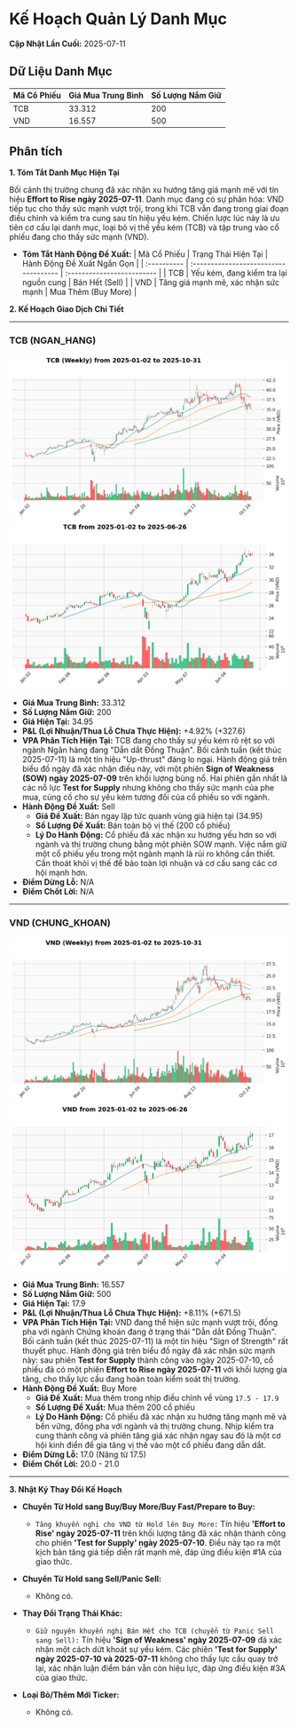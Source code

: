 # Kế Hoạch Quản Lý Danh Mục

**Cập Nhật Lần Cuối:** 2025-07-11

## Dữ Liệu Danh Mục

| Mã Cổ Phiếu | Giá Mua Trung Bình | Số Lượng Nắm Giữ |
| :---------- | :----------------- | :--------------- |
| TCB         | 33.312             | 200              |
| VND         | 16.557             | 500              |

## Phân tích

**1. Tóm Tắt Danh Mục Hiện Tại**

Bối cảnh thị trường chung đã xác nhận xu hướng tăng giá mạnh mẽ với tín hiệu **Effort to Rise ngày 2025-07-11**. Danh mục đang có sự phân hóa: VND tiếp tục cho thấy sức mạnh vượt trội, trong khi TCB vẫn đang trong giai đoạn điều chỉnh và kiểm tra cung sau tín hiệu yếu kém. Chiến lược lúc này là ưu tiên cơ cấu lại danh mục, loại bỏ vị thế yếu kém (TCB) và tập trung vào cổ phiếu đang cho thấy sức mạnh (VND).

*   **Tóm Tắt Hành Động Đề Xuất:**
    | Mã Cổ Phiếu | Trạng Thái Hiện Tại                   | Hành Động Đề Xuất Ngắn Gọn |
    | :---------- | :------------------------------------ | :------------------------- |
    | TCB         | Yếu kém, đang kiểm tra lại nguồn cung | Bán Hết (Sell)             |
    | VND         | Tăng giá mạnh mẽ, xác nhận sức mạnh   | Mua Thêm (Buy More)        |

**2. Kế Hoạch Giao Dịch Chi Tiết**

-----

### **TCB (NGAN_HANG)**
![Weekly Chart](./reports_week/TCB/TCB_candlestick_chart.png)
![Daily Chart](./reports/TCB/TCB_candlestick_chart.png)

*   **Giá Mua Trung Bình:** 33.312
*   **Số Lượng Nắm Giữ:** 200
*   **Giá Hiện Tại:** 34.95
*   **P&L (Lợi Nhuận/Thua Lỗ Chưa Thực Hiện):** +4.92% (+327.6)
*   **VPA Phân Tích Hiện Tại:** TCB đang cho thấy sự yếu kém rõ rệt so với ngành Ngân hàng đang "Dẫn dắt Đồng Thuận". Bối cảnh tuần (kết thúc 2025-07-11) là một tín hiệu "Up-thrust" đáng lo ngại. Hành động giá trên biểu đồ ngày đã xác nhận điều này, với một phiên **Sign of Weakness (SOW) ngày 2025-07-09** trên khối lượng bùng nổ. Hai phiên gần nhất là các nỗ lực **Test for Supply** nhưng không cho thấy sức mạnh của phe mua, củng cố cho sự yếu kém tương đối của cổ phiếu so với ngành.
*   **Hành Động Đề Xuất:** Sell
    *   **Giá Đề Xuất:** Bán ngay lập tức quanh vùng giá hiện tại (34.95)
    *   **Số Lượng Đề Xuất:** Bán toàn bộ vị thế (200 cổ phiếu)
    *   **Lý Do Hành Động:** Cổ phiếu đã xác nhận xu hướng yếu hơn so với ngành và thị trường chung bằng một phiên SOW mạnh. Việc nắm giữ một cổ phiếu yếu trong một ngành mạnh là rủi ro không cần thiết. Cần thoát khỏi vị thế để bảo toàn lợi nhuận và cơ cấu sang các cơ hội mạnh hơn.
*   **Điểm Dừng Lỗ:** N/A
*   **Điểm Chốt Lời:** N/A

-----

### **VND (CHUNG_KHOAN)**
![Weekly Chart](./reports_week/VND/VND_candlestick_chart.png)
![Daily Chart](./reports/VND/VND_candlestick_chart.png)

*   **Giá Mua Trung Bình:** 16.557
*   **Số Lượng Nắm Giữ:** 500
*   **Giá Hiện Tại:** 17.9
*   **P&L (Lợi Nhuận/Thua Lỗ Chưa Thực Hiện):** +8.11% (+671.5)
*   **VPA Phân Tích Hiện Tại:** VND đang thể hiện sức mạnh vượt trội, đồng pha với ngành Chứng khoán đang ở trạng thái "Dẫn dắt Đồng Thuận". Bối cảnh tuần (kết thúc 2025-07-11) là một tín hiệu "Sign of Strength" rất thuyết phục. Hành động giá trên biểu đồ ngày đã xác nhận sức mạnh này: sau phiên **Test for Supply** thành công vào ngày 2025-07-10, cổ phiếu đã có một phiên **Effort to Rise ngày 2025-07-11** với khối lượng gia tăng, cho thấy lực cầu đang hoàn toàn kiểm soát thị trường.
*   **Hành Động Đề Xuất:** Buy More
    *   **Giá Đề Xuất:** Mua thêm trong nhịp điều chỉnh về vùng `17.5 - 17.9`
    *   **Số Lượng Đề Xuất:** Mua thêm 200 cổ phiếu
    *   **Lý Do Hành Động:** Cổ phiếu đã xác nhận xu hướng tăng mạnh mẽ và bền vững, đồng pha với ngành và thị trường chung. Nhịp kiểm tra cung thành công và phiên tăng giá xác nhận ngay sau đó là một cơ hội kinh điển để gia tăng vị thế vào một cổ phiếu đang dẫn dắt.
*   **Điểm Dừng Lỗ:** 17.0 (Nâng từ 17.5)
*   **Điểm Chốt Lời:** 20.0 - 21.0

-----

**3. Nhật Ký Thay Đổi Kế Hoạch**

*   **Chuyển Từ Hold sang Buy/Buy More/Buy Fast/Prepare to Buy:**
    *   `Tăng khuyến nghị cho VND từ Hold lên Buy More:` Tín hiệu **'Effort to Rise' ngày 2025-07-11** trên khối lượng tăng đã xác nhận thành công cho phiên **'Test for Supply' ngày 2025-07-10**. Điều này tạo ra một kịch bản tăng giá tiếp diễn rất mạnh mẽ, đáp ứng điều kiện #1A của giao thức.

*   **Chuyển Từ Hold sang Sell/Panic Sell:**
    *   Không có.

*   **Thay Đổi Trạng Thái Khác:**
    *   `Giữ nguyên khuyến nghị Bán Hết cho TCB (chuyển từ Panic Sell sang Sell):` Tín hiệu **'Sign of Weakness' ngày 2025-07-09** đã xác nhận một cách dứt khoát sự yếu kém. Các phiên **'Test for Supply' ngày 2025-07-10 và 2025-07-11** không cho thấy lực cầu quay trở lại, xác nhận luận điểm bán vẫn còn hiệu lực, đáp ứng điều kiện #3A của giao thức.

*   **Loại Bỏ/Thêm Mới Ticker:**
    *   Không có.
